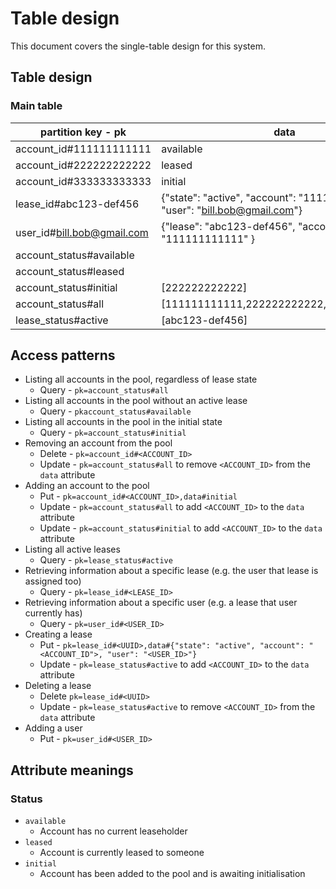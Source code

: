 # Table design
This document covers the single-table design for this system.

## Table design

### Main table
| partition key - pk          | data                                                                         |
| --------------------------- | ---------------------------------------------------------------------------- |
| account_id#111111111111     | available                                                                    |
| account_id#222222222222     | leased                                                                       |
| account_id#333333333333     | initial                                                                      |
| lease_id#abc123-def456      | {"state": "active", "account": "111111111111", "user": "bill.bob@gmail.com"} |
| user_id#bill.bob@gmail.com  | {"lease": "abc123-def456", "account": "111111111111" }                       |
| account_status#available    |                                                                              |
| account_status#leased       |                                                                              |
| account_status#initial      | [222222222222]                                                               |
| account_status#all          | [111111111111,222222222222,333333333333]                                     |
| lease_status#active         | [abc123-def456]                                                              |

## Access patterns
- Listing all accounts in the pool, regardless of lease state
  - Query - `pk=account_status#all`
- Listing all accounts in the pool without an active lease
  - Query - `pkaccount_status#available`
- Listing all accounts in the pool in the initial state
  - Query - `pk=account_status#initial`
- Removing an account from the pool
  - Delete - `pk=account_id#<ACCOUNT_ID>`
  - Update - `pk=account_status#all` to remove `<ACCOUNT_ID>` from the `data` attribute
- Adding an account to the pool
  - Put - `pk=account_id#<ACCOUNT_ID>,data#initial`
  - Update - `pk=account_status#all` to add `<ACCOUNT_ID>` to the `data` attribute
  - Update - `pk=account_status#initial` to add `<ACCOUNT_ID>` to the `data` attribute
- Listing all active leases
  - Query - `pk=lease_status#active`
- Retrieving information about a specific lease (e.g. the user that lease is assigned too)
  - Query - `pk=lease_id#<LEASE_ID>`
- Retrieving information about a specific user (e.g. a lease that user currently has)
  - Query - `pk=user_id#<USER_ID>`
- Creating a lease
  - Put - `pk=lease_id#<UUID>,data#{"state": "active", "account": "<ACCOUNT_ID">, "user": "<USER_ID>"}`
  - Update - `pk=lease_status#active` to add `<ACCOUNT_ID>` to the `data` attribute
- Deleting a lease
  - Delete `pk=lease_id#<UUID>`
  - Update - `pk=lease_status#active` to remove `<ACCOUNT_ID>` from the `data` attribute
- Adding a user
  - Put - `pk=user_id#<USER_ID>`

## Attribute meanings
### Status
- `available`
  - Account has no current leaseholder
- `leased`
  - Account is currently leased to someone
- `initial`
  - Account has been added to the pool and is awaiting initialisation
